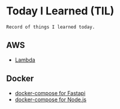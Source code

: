 # Today I Learned (TIL)
    Record of things I learned today.

## AWS
* [Lambda](AWS/lambda)

## Docker
* [docker-compose for Fastapi](docker/deployingFastapi.md)
* [docker-compose for Node.js](docker/deployingFastapi.md)
